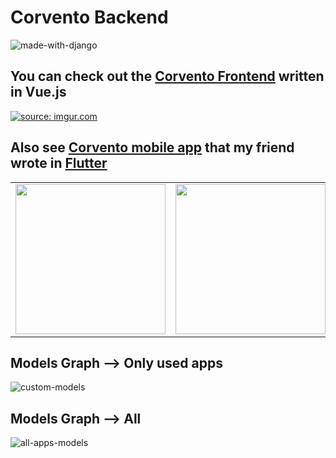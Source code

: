 # Corvento Backend

![made-with-django](https://img.shields.io/badge/Made%20with-Django-blueviolet.svg)

## You can check out the [Corvento Frontend](https://github.com/Kenan7/corvento_frontend) written in Vue.js

<a href="https://imgur.com/eTibJY2"><img src="https://i.imgur.com/eTibJY2.png" title="source: imgur.com" /></a>

## Also see [Corvento mobile app](https://github.com/bugragoksu/corvento) that my friend wrote in [Flutter](https://github.com/bugragoksu/corvento)


<table>
    <tr>
        <td><img src="https://i.imgur.com/2PpGuNq.png" width="240"></td>
        <td><img src="https://i.imgur.com/YBpMzhE.png" width="240"></td>
    </tr>

</table>

## Models Graph --> Only used apps
![custom-models](https://i.imgur.com/gXxI6TJ.png)


## Models Graph --> All
![all-apps-models](https://i.imgur.com/jwVZd3k.png)
